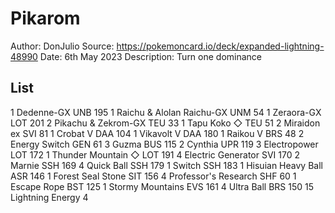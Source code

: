 # Pikarom

Author: DonJulio
Source: <https://pokemoncard.io/deck/expanded-lightning-48990>
Date: 6th May 2023
Description: Turn one dominance

## List

1 Dedenne-GX UNB 195
1 Raichu & Alolan Raichu-GX UNM 54
1 Zeraora-GX LOT 201
2 Pikachu & Zekrom-GX TEU 33
1 Tapu Koko ◇ TEU 51
2 Miraidon ex SVI 81
1 Crobat V DAA 104
1 Vikavolt V DAA 180
1 Raikou V BRS 48
2 Energy Switch GEN 61
3 Guzma BUS 115
2 Cynthia UPR 119
3 Electropower LOT 172
1 Thunder Mountain ◇ LOT 191
4 Electric Generator SVI 170
2 Marnie SSH 169
4 Quick Ball SSH 179
1 Switch SSH 183
1 Hisuian Heavy Ball ASR 146
1 Forest Seal Stone SIT 156
4 Professor's Research SHF 60
1 Escape Rope BST 125
1 Stormy Mountains EVS 161
4 Ultra Ball BRS 150
15 Lightning Energy 4
